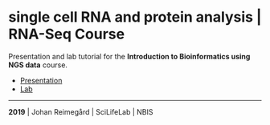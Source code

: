 # single cell RNA and protein analysis | RNA-Seq Course

Presentation and lab tutorial for the **Introduction to Bioinformatics using NGS data** course.

- [Presentation](https://b97jre.github.io/scp_course/presentation.html)
- [Lab](https://b97jre.github.io/scp_course/lab.html)

<hr>
<b>2019</b> | Johan Reimegård | SciLifeLab | NBIS
